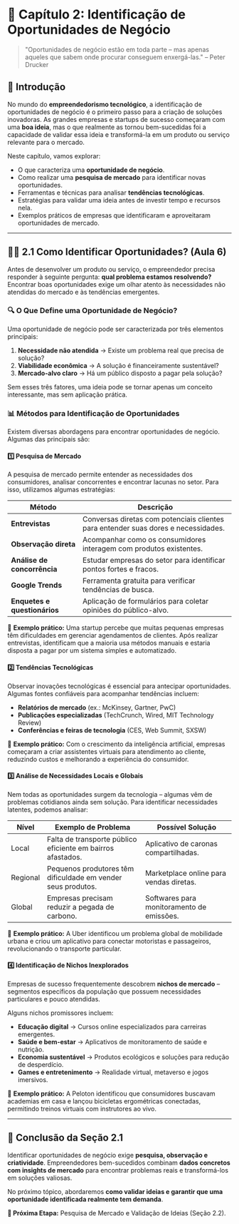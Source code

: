 # 📘 Capítulo 2: Identificação de Oportunidades de Negócio

> "Oportunidades de negócio estão em toda parte – mas apenas aqueles que sabem onde procurar conseguem enxergá-las." – Peter Drucker

## 📍 Introdução

No mundo do **empreendedorismo tecnológico**, a identificação de oportunidades de negócio é o primeiro passo para a criação de soluções inovadoras. As grandes empresas e startups de sucesso começaram com uma **boa ideia**, mas o que realmente as tornou bem-sucedidas foi a capacidade de validar essa ideia e transformá-la em um produto ou serviço relevante para o mercado.

Neste capítulo, vamos explorar:

- O que caracteriza uma **oportunidade de negócio**.
- Como realizar uma **pesquisa de mercado** para identificar novas oportunidades.
- Ferramentas e técnicas para analisar **tendências tecnológicas**.
- Estratégias para validar uma ideia antes de investir tempo e recursos nela.
- Exemplos práticos de empresas que identificaram e aproveitaram oportunidades de mercado.

------

## 🕵️‍♂️ 2.1 Como Identificar Oportunidades? (Aula 6)

Antes de desenvolver um produto ou serviço, o empreendedor precisa responder à seguinte pergunta: **qual problema estamos resolvendo?** Encontrar boas oportunidades exige um olhar atento às necessidades não atendidas do mercado e às tendências emergentes.

### 🔍 O Que Define uma Oportunidade de Negócio?

Uma oportunidade de negócio pode ser caracterizada por três elementos principais:

1. **Necessidade não atendida** → Existe um problema real que precisa de solução?
2. **Viabilidade econômica** → A solução é financeiramente sustentável?
3. **Mercado-alvo claro** → Há um público disposto a pagar pela solução?

Sem esses três fatores, uma ideia pode se tornar apenas um conceito interessante, mas sem aplicação prática.

### 📊 Métodos para Identificação de Oportunidades

Existem diversas abordagens para encontrar oportunidades de negócio. Algumas das principais são:

#### **1️⃣ Pesquisa de Mercado**

A pesquisa de mercado permite entender as necessidades dos consumidores, analisar concorrentes e encontrar lacunas no setor. Para isso, utilizamos algumas estratégias:

| **Método**                   | **Descrição**                                                |
| ---------------------------- | ------------------------------------------------------------ |
| **Entrevistas**              | Conversas diretas com potenciais clientes para entender suas dores e necessidades. |
| **Observação direta**        | Acompanhar como os consumidores interagem com produtos existentes. |
| **Análise de concorrência**  | Estudar empresas do setor para identificar pontos fortes e fracos. |
| **Google Trends**            | Ferramenta gratuita para verificar tendências de busca.      |
| **Enquetes e questionários** | Aplicação de formulários para coletar opiniões do público-alvo. |

📌 **Exemplo prático:** Uma startup percebe que muitas pequenas empresas têm dificuldades em gerenciar agendamentos de clientes. Após realizar entrevistas, identificam que a maioria usa métodos manuais e estaria disposta a pagar por um sistema simples e automatizado.

#### **2️⃣ Tendências Tecnológicas**

Observar inovações tecnológicas é essencial para antecipar oportunidades. Algumas fontes confiáveis para acompanhar tendências incluem:

- **Relatórios de mercado** (ex.: McKinsey, Gartner, PwC)
- **Publicações especializadas** (TechCrunch, Wired, MIT Technology Review)
- **Conferências e feiras de tecnologia** (CES, Web Summit, SXSW)

📌 **Exemplo prático:** Com o crescimento da inteligência artificial, empresas começaram a criar assistentes virtuais para atendimento ao cliente, reduzindo custos e melhorando a experiência do consumidor.

#### **3️⃣ Análise de Necessidades Locais e Globais**

Nem todas as oportunidades surgem da tecnologia – algumas vêm de problemas cotidianos ainda sem solução. Para identificar necessidades latentes, podemos analisar:

| **Nível** | **Exemplo de Problema**                                      | **Possível Solução**                      |
| --------- | ------------------------------------------------------------ | ----------------------------------------- |
| Local     | Falta de transporte público eficiente em bairros afastados.  | Aplicativo de caronas compartilhadas.     |
| Regional  | Pequenos produtores têm dificuldade em vender seus produtos. | Marketplace online para vendas diretas.   |
| Global    | Empresas precisam reduzir a pegada de carbono.               | Softwares para monitoramento de emissões. |

📌 **Exemplo prático:** A Uber identificou um problema global de mobilidade urbana e criou um aplicativo para conectar motoristas e passageiros, revolucionando o transporte particular.

#### **4️⃣ Identificação de Nichos Inexplorados**

Empresas de sucesso frequentemente descobrem **nichos de mercado** – segmentos específicos da população que possuem necessidades particulares e pouco atendidas.

Alguns nichos promissores incluem:

- **Educação digital** → Cursos online especializados para carreiras emergentes.
- **Saúde e bem-estar** → Aplicativos de monitoramento de saúde e nutrição.
- **Economia sustentável** → Produtos ecológicos e soluções para redução de desperdício.
- **Games e entretenimento** → Realidade virtual, metaverso e jogos imersivos.

📌 **Exemplo prático:** A Peloton identificou que consumidores buscavam academias em casa e lançou bicicletas ergométricas conectadas, permitindo treinos virtuais com instrutores ao vivo.

------

## 🔎 Conclusão da Seção 2.1

Identificar oportunidades de negócio exige **pesquisa, observação e criatividade**. Empreendedores bem-sucedidos combinam **dados concretos com insights de mercado** para encontrar problemas reais e transformá-los em soluções valiosas.

No próximo tópico, abordaremos **como validar ideias e garantir que uma oportunidade identificada realmente tem demanda**.

**🚀 Próxima Etapa:** Pesquisa de Mercado e Validação de Ideias (Seção 2.2).
